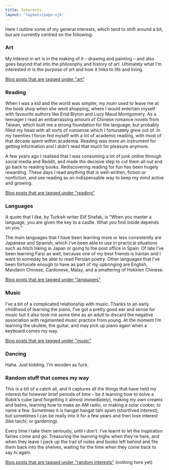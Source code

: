 ```yaml
---
title: Interests
layout: 'layouts/page.njk'
---
```


Here I outline some of my general interests, which tend to shift around a bit, but are currently centred on the following:    

### Art 
My interest in art is in the making of it – drawing and painting – and also goes beyond that into the philosophy and history of art. Ultimately what I’m interested in is the purpose of art and how it links to life and living. 

[Blog posts that are tagged under "art"](/tags/art)

### Reading
When I was a kid and the world was simpler, my mum used to leave me at the book shop when she went shopping, where I would entertain myself with favourite authors like Enid Blyton and Lucy Maud Montgomery. As a teenager I read an embarrassing amount of Chinese romance novels from Taiwan, which built me a strong foundation for the language, but probably filled my head with all sorts of nonsense which I fortunately grew out of. In my twenties I force-fed myself with a lot of academic reading, with most of that decade spent within academia. Reading was more an instrument for getting information and I didn't read that much for pleasure anymore. 

A few years ago I realised that I was consuming a lot of junk online through social media and Reddit, and made the decisive step to cut them all out and go back to reading books. Rediscovering reading for fun has been hugely rewarding. These days I read anything that is well-written, fiction or nonfiction, and see reading as an indispensable way to keep my mind active and growing. 

[Blog posts that are tagged under "reading"](/tags/reading)

### Languages
A quote that I like, by Turkish writer Elif Shafak, is 
“When you master a language, you are given the key to a castle. What you find inside depends on you.” 

The main languages that I have been learning more or less consistently are Japanese and Spanish, which I’ve been able to use in practical situations such as hitch hiking in Japan or going to the post office in Spain. Of late I’ve been learning Farsi as well, because one of my best friends is Iranian and I want to someday be able to read Persian poetry. Other languages that I’ve been fortunate enough to have as part of my upbringing are English, Mandarin Chinese, Cantonese, Malay, and a smattering of Hokkien Chinese.

[Blog posts that are tagged under "languages"](/tags/languages)

### Music
I’ve a bit of a complicated relationship with music. Thanks to an early childhood of learning the piano, I’ve got a pretty good ear and sense for music but it also took me some time as an adult to discard the negative association with regimented music practice from young. At the moment I’m learning the ukulele, the guitar, and may pick up piano again when a keyboard comes my way. 

[Blog posts that are tagged under "music"](/tags/music)

### Dancing
Haha. Just kidding. I'm wooden as fuck. 


### Random stuff that comes my way
This is a bit of a catch all, and it captures all the things that have held my interest for however brief periods of time – be it learning how to solve a Rubik’s cube (and forgetting it almost immediately), making my own creams and balms, learning how to make an AM radio, or making a solar cooker, to name a few. Sometimes it is hangat hangat tahi ayam (shortlived interest), but sometimes I can be really into it for a few years and then lose interest (like taichi, or gardening). 

Every time I take them seriously, until I don't. I've learnt to let the inspiration fairies come and go. Treasuring the learning highs when they're here, and when they leave I pack up the trail of notes and books left behind and file them back into the shelves, waiting for the time when they come back to say hi again. 

[Blog posts that are tagged under "random interests"](/tags/random_interests) (nothing here yet)
